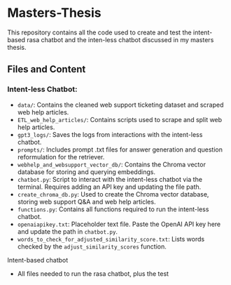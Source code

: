 # Masters-Thesis
This repository contains all the code used to create and test the intent-based rasa chatbot and the inten-less chatbot discussed in my masters thesis.

## Files and Content

### Intent-less Chatbot:

- `data/`: Contains the cleaned web support ticketing dataset and scraped web help articles.
- `ETL_web_help_articles/`: Contains scripts used to scrape and split web help articles.
- `gpt3_logs/`: Saves the logs from interactions with the intent-less chatbot.
- `prompts/`: Includes prompt .txt files for answer generation and question reformulation for the retriever.
- `webhelp_and_websupport_vector_db/`: Contains the Chroma vector database for storing and querying embeddings.
- `chatbot.py`: Script to interact with the intent-less chatbot via the terminal. Requires adding an API key and updating the file path.
- `create_chroma_db.py`: Used to create the Chroma vector database, storing web support Q&A and web help articles.
- `functions.py`: Contains all functions required to run the intent-less chatbot.
- `openaiapikey.txt`: Placeholder text file. Paste the OpenAI API key here and update the path in `chatbot.py`.
- `words_to_check_for_adjusted_similarity_score.txt`: Lists words checked by the `adjust_similarity_scores` function.


Intent-based chatbot
- All files needed to run the rasa chatbot, plus the test
